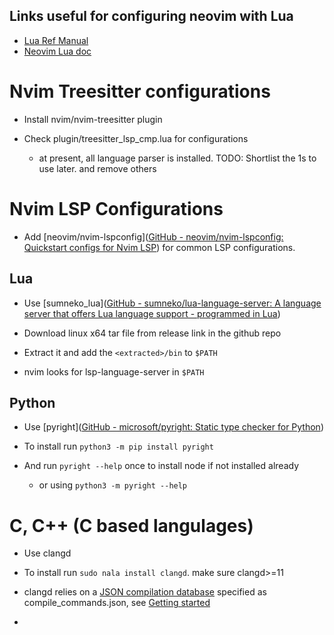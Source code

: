 ## Links useful for configuring neovim with Lua

- [Lua Ref Manual](https://www.lua.org/manual/5.3/)
- [Neovim Lua doc](https://neovim.io/doc/user/lua.html)

# Nvim Treesitter configurations

- Install nvim/nvim-treesitter plugin

- Check plugin/treesitter_lsp_cmp.lua for configurations
  
  - at present, all language parser is installed. TODO: Shortlist the 1s to use later. and remove others

# Nvim LSP Configurations

- Add [neovim/nvim-lspconfig]([GitHub - neovim/nvim-lspconfig: Quickstart configs for Nvim LSP](https://github.com/neovim/nvim-lspconfig)) for common LSP configurations.

## Lua

- Use [sumneko_lua]([GitHub - sumneko/lua-language-server: A language server that offers Lua language support - programmed in Lua](https://github.com/sumneko/lua-language-server))

- Download linux x64 tar file from release link in the github repo

- Extract it and add the `<extracted>/bin` to `$PATH`

- nvim looks for lsp-language-server in `$PATH`

## Python

- Use [pyright]([GitHub - microsoft/pyright: Static type checker for Python](https://github.com/microsoft/pyright))

- To install run `python3 -m pip install pyright`

- And run `pyright --help` once to install node if not installed already
  
  - or using `python3 -m pyright --help`

# C, C++ (C based langulages)

- Use clangd

- To install run `sudo nala install clangd`. make sure clangd>=11

- clangd relies on a [JSON compilation database](https://clang.llvm.org/docs/JSONCompilationDatabase.html) specified as compile_commands.json, see [Getting started](https://clangd.llvm.org/installation#compile_commandsjson)

- 